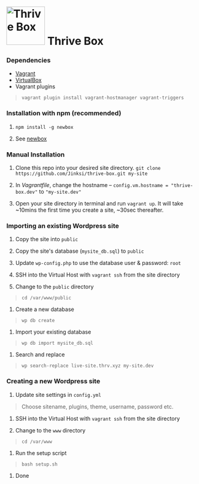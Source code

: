 

# <img src="http://thriveweb.com.au/email7/thrive.gif" alt="Thrive Box" width="100px"/> Thrive Box

### Dependencies

- [Vagrant](https://www.vagrantup.com/)
- [VirtualBox](https://www.virtualbox.org/)
- Vagrant plugins
> `vagrant plugin install vagrant-hostmanager vagrant-triggers`

### Installation with npm (recommended)

1. `npm install -g newbox`

1. See [newbox](https://github.com/Jinksi/newbox)

### Manual Installation

1. Clone this repo into your desired site directory. `git clone https://github.com/Jinksi/thrive-box.git my-site`

1. In _Vagrantfile_, change the hostname – `config.vm.hostname = "thrive-box.dev"` to `"my-site.dev"`

1. Open your site directory in terminal and run `vagrant up`. It will take ~10mins the first time you create a site, ~30sec thereafter.


### Importing an existing Wordpress site

1. Copy the site into `public`

1. Copy the site's database (`mysite_db.sql`) to `public`

1. Update `wp-config.php` to use the database user & password: `root`

1. SSH into the Virtual Host with `vagrant ssh` from the site directory

1. Change to the `public` directory
  > `cd /var/www/public`

1. Create a new database
  > `wp db create`

1. Import your existing database
  > `wp db import mysite_db.sql`

1. Search and replace
  > `wp search-replace live-site.thrv.xyz my-site.dev`


### Creating a new Wordpress site

1. Update site settings in `config.yml`

  > Choose sitename, plugins, theme, username, password etc.

1. SSH into the Virtual Host with `vagrant ssh` from the site directory

1. Change to the `www` directory
  > `cd /var/www`

1. Run the setup script
  > `bash setup.sh`

1. Done
